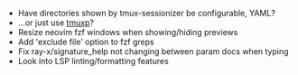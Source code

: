 * Have directories shown by tmux-sessionizer be configurable, YAML?
* ...or just use [tmuxp](https://tmuxp.git-pull.com/about.html)?
* Resize neovim fzf windows when showing/hiding previews
* Add 'exclude file' option to fzf greps
* Fix ray-x/signature_help not changing between param docs when typing
* Look into LSP linting/formatting features
